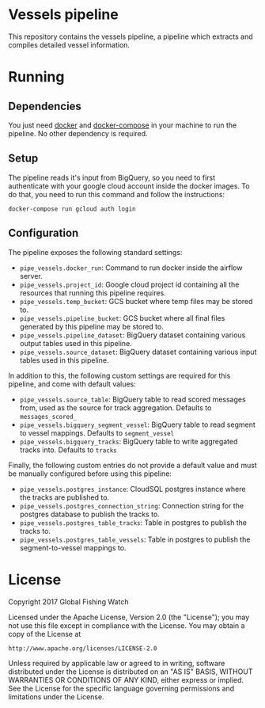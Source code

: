 # Vessels pipeline

This repository contains the vessels pipeline, a pipeline which extracts and compiles detailed vessel information.

# Running

## Dependencies

You just need [docker](https://www.docker.com/) and [docker-compose](https://docs.docker.com/compose/) in your machine to run the pipeline. No other dependency is required.

## Setup

The pipeline reads it's input from BigQuery, so you need to first authenticate with your google cloud account inside the docker images. To do that, you need to run this command and follow the instructions:

```
docker-compose run gcloud auth login
```

## Configuration

The pipeline exposes the following standard settings:

* `pipe_vessels.docker_run`: Command to run docker inside the airflow server.
* `pipe_vessels.project_id`: Google cloud project id containing all the resources that running this pipeline requires.
* `pipe_vessels.temp_bucket`: GCS bucket where temp files may be stored to.
* `pipe_vessels.pipeline_bucket`: GCS bucket where all final files generated by this pipeline may be stored to.
* `pipe_vessels.pipeline_dataset`: BigQuery dataset containing various output tables used in this pipeline.
* `pipe_vessels.source_dataset`: BigQuery dataset containing various input tables used in this pipeline.

In addition to this, the following custom settings are required for this
pipeline, and come with default values:

* `pipe_vessels.source_table`: BigQuery table to read scored messages from, used as the source for track aggregation. Defaults to `messages_scored_`
* `pipe_vessels.bigquery_segment_vessel`: BigQuery table to read segment to vessel mappings. Defaults to `segment_vessel`
* `pipe_vessels.bigquery_tracks`: BigQuery table to write aggregated tracks into. Defaults to `tracks`

Finally, the following custom entries do not provide a default value and must be manually configured before using this pipeline:

* `pipe_vessels.postgres_instance`: CloudSQL postgres instance where the tracks are published to.
* `pipe_vessels.postgres_connection_string`: Connection string for the postgres database to publish the tracks to.
* `pipe_vessels.postgres_table_tracks`: Table in postgres to publish the tracks to.
* `pipe_vessels.postgres_table_vessels`: Table in postgres to publish the segment-to-vessel mappings to.

# License

Copyright 2017 Global Fishing Watch

Licensed under the Apache License, Version 2.0 (the "License");
you may not use this file except in compliance with the License.
You may obtain a copy of the License at

    http://www.apache.org/licenses/LICENSE-2.0

Unless required by applicable law or agreed to in writing, software
distributed under the License is distributed on an "AS IS" BASIS,
WITHOUT WARRANTIES OR CONDITIONS OF ANY KIND, either express or implied.
See the License for the specific language governing permissions and
limitations under the License.
